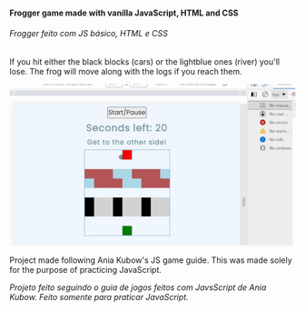 
#### Frogger game made with vanilla JavaScript, HTML and CSS
###### _Frogger feito com JS básico, HTML e CSS_

If you hit either the black blocks (cars) or the lightblue ones (river) you'll lose. The frog will move along with the logs if you reach them.

![Result](teste.gif)

Project made following Ania Kubow's JS game guide. This was made solely for the purpose of practicing JavaScript. 
	
_Projeto feito seguindo o guia de jogos feitos com JavsScript de Ania Kubow. Feito somente para praticar JavaScript._

